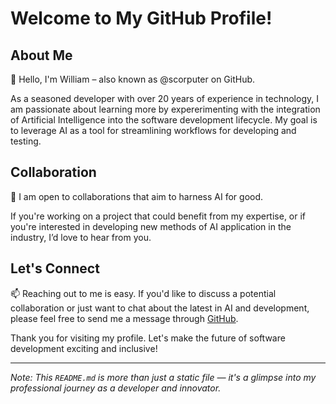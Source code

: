 # Welcome to My GitHub Profile!

## About Me
👋 Hello, I'm William – also known as @scorputer on GitHub.

As a seasoned developer with over 20 years of experience in technology, I am passionate about learning more by expererimenting with the integration of Artificial Intelligence into the software development lifecycle. My goal is to leverage AI as a tool for streamlining workflows for developing and testing.

## Collaboration
💞️ I am open to collaborations that aim to harness AI for good. 

If you're working on a project that could benefit from my expertise, or if you're interested in developing new methods of AI application in the industry, I’d love to hear from you.

## Let's Connect
📫 Reaching out to me is easy. If you'd like to discuss a potential collaboration or just want to chat about the latest in AI and development, please feel free to send me a message through [GitHub](https://github.com/scorputer).

Thank you for visiting my profile. Let's make the future of software development exciting and inclusive!

---

*Note: This `README.md` is more than just a static file — it's a glimpse into my professional journey as a developer and innovator.*

